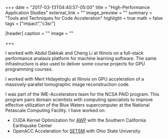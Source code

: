 +++
date = "2017-03-13T04:40:57-05:00"
title = "High-Performance Application Studies"
external_link = ""
image_preview = ""
summary = "Tools and Techniques for Code Acceleration"
highlight = true
math = false
tags = ["impact","c3sr"]

[header]
  caption = ""
  image = ""

+++

I worked with Abdul Dakkak and Cheng Li at Illinois on a full-stack performance analasis platform for machine learning software. The same infrastructure is also used to deliver some course projects for GPU programming courses.

I worked with Mert Hidayetoglu at Illinois on GPU acceleration of a massively-parallel tomographic image reconstruction code.

I was part of the IME-Accelerators team for the NCSA PAID program. This program pairs domain scientists with computing specialists to improve effective utilization of the Blue Waters supercomputer at the National Petascale Computing Facility. I have worked on:

 - CUDA Kernel Optimization for [AWP](https://scec.usc.edu/scecpedia/AWP-ODC) with the Southern California Earthquake Center 
 - OpenACC Acceleration for [SETSM](https://u.osu.edu/setsm/) with Ohio State University  
